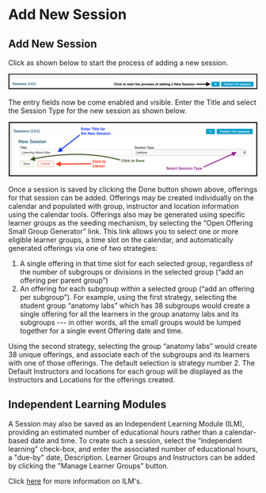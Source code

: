 # Add New Session

## Add New Session

Click as shown below to start the process of adding a new session.

![first step - click to start](../../images/add_new_session/add_new_session_start.png)

The entry fields now be come enabled and visible. Enter the Title and select the Session Type for the new session as shown below.

![add Title and Save](../../images/add_new_session/add_title.png)

Once a session is saved by clicking the Done button shown above, offerings for that session can be added. Offerings may be created individually on the calendar and populated with group, instructor and location information using the calendar tools. Offerings also may be generated using specific learner groups as the seeding mechanism, by selecting the “Open Offering Small Group Generator” link. This link allows you to select one or more eligible learner groups, a time slot on the calendar, and automatically generated offerings via one of two strategies:

1. A single offering in that time slot for each selected group, regardless of the number of subgroups or divisions in the selected group (“add an offering per parent group”)
2. An offering for each subgroup within a selected group (“add an offering per subgroup”). For example, using the first strategy, selecting the student group “anatomy labs” which has 38 subgroups would create a single offering for all the learners in the group anatomy labs and its subgroups --- in other words, all the small groups would be lumped together for a single event Offering date and time.

Using the second strategy, selecting the group “anatomy labs” would create 38 unique offerings, and associate each of the subgroups and its learners with one of those offerings. The default selection is strategy number 2. The Default Instructors and locations for each group will be displayed as the Instructors and Locations for the offerings created.

## Independent Learning Modules

A Session may also be saved as an Independent Learning Module \(ILM\), providing an estimated number of educational hours rather than a calendar-based date and time. To create such a session, select the “independent learning” check-box, and enter the associated number of educational hours, a "due-by" date, Description. Learner Groups and Instructors can be added by clicking the "Manage Learner Groups" button.

Click [here](https://iliosproject.gitbook.io/ilios-user-guide/courses-and-sessions/sessions/independent-learning-module-ilm) for more information on ILM's.


